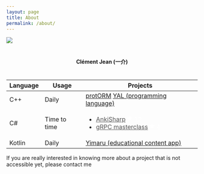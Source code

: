```yaml
---
layout: page
title: About
permalink: /about/
---
```


<div class="center-container">
    <img class="circle-image center" src="{{ site.baseurl }}/images/profile-picture.jpg" />
</div>

<div style="margin-top: 1cm; margin-bottom: 1cm;">
    <center><p><b>Clément Jean (一介)</b></p></center>
</div>

<table class="table">
  <thead class="thead-dark">
    <tr>
      <th scope="col">Language</th>
      <th scope="col">Usage</th>
      <th scope="col">Projects</th>
    </tr>
  </thead>
  <tbody>
    <tr>
      <td>C++</td>
      <td>Daily</td>
      <td>
        <div class="list-group">
            <a class="list-group-item list-group-item-action" href="https://github.com/Clement-Jean/protORM">protORM</a>
            <a class="list-group-item list-group-item-action" href="#">YAL (programming language)</a>
        </div>
      </td>
    </tr>
    <tr>
      <td>C#</td>
      <td>Time to time</td>
      <td>
      <ul class="list-group">
            <li class="list-group-item d-flex justify-content-between align-items-center">
                <a style="color:#555" href="https://github.com/AnkiTools/AnkiSharp">AnkiSharp</a>
                <span class="badge badge-primary badge-pill">
                    <a href="/AnkiTools/AnkiSharp/stargazers" class="pinned-item-meta muted-link" style="color:white">
                        <svg fill="white" aria-label="stars" class="octicon octicon-star" viewBox="0 0 14 16" version="1.1" width="14" height="16" role="img"><path fill-rule="evenodd" d="M14 6l-4.9-.64L7 1 4.9 5.36 0 6l3.6 3.26L2.67 14 7 11.67 11.33 14l-.93-4.74L14 6z"></path></svg>
                        12
                    </a>
                </span>
            </li>
            <li class="list-group-item d-flex justify-content-between align-items-center">
                <a style="color:#555" href="https://github.com/Clement-Jean/grpc-csharp-course">gRPC masterclass</a>
                <span class="badge badge-primary badge-pill">
                    <a href="/Clement-Jean/grpc-csharp-course/stargazers" class="pinned-item-meta muted-link " style="color:white">
                        <svg fill="white" aria-label="stars" class="octicon octicon-star" viewBox="0 0 14 16" version="1.1" width="14" height="16" role="img"><path fill-rule="evenodd" d="M14 6l-4.9-.64L7 1 4.9 5.36 0 6l3.6 3.26L2.67 14 7 11.67 11.33 14l-.93-4.74L14 6z"></path></svg>
                        4
                    </a>
                </span>
            </li>
        </ul>
      </td>
    </tr>
    <tr>
      <td>Kotlin</td>
      <td>Daily</td>
      <td>
        <div class="list-group">
            <a class="list-group-item list-group-item-action" href="#">Yimaru (educational content app)</a>
        </div>
      </td>
    </tr>
  </tbody>
</table>

<div class="alert alert-danger" role="alert">
  If you are really interested in knowing more about a project that is not accessible yet, please contact me
</div> 